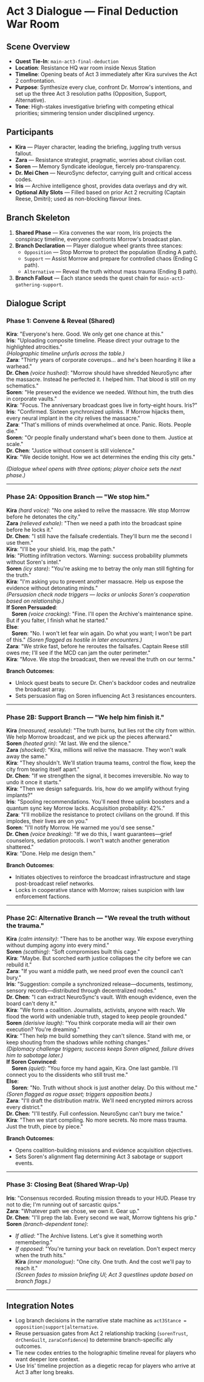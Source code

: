 # Act 3 Dialogue — Final Deduction War Room

## Scene Overview
- **Quest Tie-In**: `main-act3-final-deduction`
- **Location**: Resistance HQ war room inside Nexus Station
- **Timeline**: Opening beats of Act 3 immediately after Kira survives the Act 2 confrontation.
- **Purpose**: Synthesize every clue, confront Dr. Morrow's intentions, and set up the three Act 3 resolution paths (Opposition, Support, Alternative).
- **Tone**: High-stakes investigative briefing with competing ethical priorities; simmering tension under disciplined urgency.

## Participants
- **Kira** — Player character, leading the briefing, juggling truth versus fallout.
- **Zara** — Resistance strategist, pragmatic, worries about civilian cost.
- **Soren** — Memory Syndicate ideologue, fiercely pro-transparency.
- **Dr. Mei Chen** — NeuroSync defector, carrying guilt and critical access codes.
- **Iris** — Archive intelligence ghost, provides data overlays and dry wit.
- **Optional Ally Slots** — Filled based on prior Act 2 recruiting (Captain Reese, Dmitri); used as non-blocking flavour lines.

## Branch Skeleton
1. **Shared Phase** — Kira convenes the war room, Iris projects the conspiracy timeline, everyone confronts Morrow's broadcast plan.
2. **Branch Declaration** — Player dialogue wheel grants three stances:
   - `Opposition` — Stop Morrow to protect the population (Ending A path).
   - `Support` — Assist Morrow and prepare for controlled chaos (Ending C path).
   - `Alternative` — Reveal the truth without mass trauma (Ending B path).
3. **Branch Fallout** — Each stance seeds the quest chain for `main-act3-gathering-support`.

## Dialogue Script

### Phase 1: Convene & Reveal (Shared)

**Kira**: "Everyone's here. Good. We only get one chance at this."  
**Iris**: "Uploading composite timeline. Please direct your outrage to the highlighted atrocities."  
*(Holographic timeline unfurls across the table.)*  
**Zara**: "Thirty years of corporate coverups... and he's been hoarding it like a warhead."  
**Dr. Chen** *(voice hushed)*: "Morrow should have shredded NeuroSync after the massacre. Instead he perfected it. I helped him. That blood is still on my schematics."  
**Soren**: "He preserved the evidence we needed. Without him, the truth dies in corporate vaults."  
**Kira**: "Focus. The anniversary broadcast goes live in forty-eight hours. Iris?"  
**Iris**: "Confirmed. Sixteen synchronized uplinks. If Morrow hijacks them, every neural implant in the city relives the massacre."  
**Zara**: "That's millions of minds overwhelmed at once. Panic. Riots. People die."  
**Soren**: "Or people finally understand what's been done to them. Justice at scale."  
**Dr. Chen**: "Justice without consent is still violence."  
**Kira**: "We decide tonight. How we act determines the ending this city gets."

*(Dialogue wheel opens with three options; player choice sets the next phase.)*

---

### Phase 2A: Opposition Branch — "We stop him."

**Kira** *(hard voice)*: "No one asked to relive the massacre. We stop Morrow before he detonates the city."  
**Zara** *(relieved exhale)*: "Then we need a path into the broadcast spine before he locks it."  
**Dr. Chen**: "I still have the failsafe credentials. They'll burn me the second I use them."  
**Kira**: "I'll be your shield. Iris, map the path."  
**Iris**: "Plotting infiltration vectors. Warning: success probability plummets without Soren's intel."  
**Soren** *(icy stare)*: "You're asking me to betray the only man still fighting for the truth."  
**Kira**: "I'm asking you to prevent another massacre. Help us expose the evidence without detonating minds."  
*(Persuasion check node triggers — locks or unlocks Soren's cooperation based on relationship.)*  
**If Soren Persuaded**:  
 **Soren** *(voice cracking)*: "Fine. I'll open the Archive's maintenance spine. But if you falter, I finish what he started."  
**Else**:  
 **Soren**: "No. I won't let fear win again. Do what you want; I won't be part of this." *(Soren flagged as hostile in later encounters.)*  
**Zara**: "We strike fast, before he reroutes the failsafes. Captain Reese still owes me; I'll see if the MCD can jam the outer perimeter."  
**Kira**: "Move. We stop the broadcast, then we reveal the truth on our terms."

**Branch Outcomes**:
- Unlock quest beats to secure Dr. Chen's backdoor codes and neutralize the broadcast array.
- Sets persuasion flag on Soren influencing Act 3 resistances encounters.

---

### Phase 2B: Support Branch — "We help him finish it."

**Kira** *(measured, resolute)*: "The truth burns, but lies rot the city from within. We help Morrow broadcast, and we pick up the pieces afterward."  
**Soren** *(heated grin)*: "At last. We end the silence."  
**Zara** *(shocked)*: "Kira, millions will relive the massacre. They won't walk away the same."  
**Kira**: "They shouldn't. We'll station trauma teams, control the flow, keep the city from tearing itself apart."  
**Dr. Chen**: "If we strengthen the signal, it becomes irreversible. No way to undo it once it starts."  
**Kira**: "Then we design safeguards. Iris, how do we amplify without frying implants?"  
**Iris**: "Spooling recommendations. You'll need three uplink boosters and a quantum sync key Morrow lacks. Acquisition probability: 42%."  
**Zara**: "I'll mobilize the resistance to protect civilians on the ground. If this implodes, their lives are on you."  
**Soren**: "I'll notify Morrow. He warned me you'd see sense."  
**Dr. Chen** *(voice breaking)*: "If we do this, I want guarantees—grief counselors, sedation protocols. I won't watch another generation shattered."  
**Kira**: "Done. Help me design them."  

**Branch Outcomes**:
- Initiates objectives to reinforce the broadcast infrastructure and stage post-broadcast relief networks.
- Locks in cooperative stance with Morrow; raises suspicion with law enforcement factions.

---

### Phase 2C: Alternative Branch — "We reveal the truth without the trauma."

**Kira** *(calm intensity)*: "There has to be another way. We expose everything without dumping agony into every mind."  
**Soren** *(scathing)*: "Soft compromises built this cage."  
**Kira**: "Maybe. But scorched earth justice collapses the city before we can rebuild it."  
**Zara**: "If you want a middle path, we need proof even the council can't bury."  
**Iris**: "Suggestion: compile a synchronized release—documents, testimony, sensory records—distributed through decentralized nodes."  
**Dr. Chen**: "I can extract NeuroSync's vault. With enough evidence, even the board can't deny it."  
**Kira**: "We form a coalition. Journalists, activists, anyone with reach. We flood the world with undeniable truth, staged to keep people grounded."  
**Soren** *(derisive laugh)*: "You think corporate media will air their own execution? You're dreaming."  
**Kira**: "Then help me build something they can't silence. Stand with me, or keep shouting from the shadows while nothing changes."  
*(Diplomacy challenge triggers; success keeps Soren aligned, failure drives him to sabotage later.)*  
**If Soren Convinced**:  
 **Soren** *(quiet)*: "You force my hand again, Kira. One last gamble. I'll connect you to the dissidents who still trust me."  
**Else**:  
 **Soren**: "No. Truth without shock is just another delay. Do this without me." *(Soren flagged as rogue asset; triggers opposition beats.)*  
**Zara**: "I'll draft the distribution matrix. We'll need encrypted mirrors across every district."  
**Dr. Chen**: "I'll testify. Full confession. NeuroSync can't bury me twice."  
**Kira**: "Then we start compiling. No more secrets. No more mass trauma. Just the truth, piece by piece."

**Branch Outcomes**:
- Opens coalition-building missions and evidence acquisition objectives.
- Sets Soren's alignment flag determining Act 3 sabotage or support events.

---

### Phase 3: Closing Beat (Shared Wrap-Up)

**Iris**: "Consensus recorded. Routing mission threads to your HUD. Please try not to die; I'm running out of sarcastic quips."  
**Zara**: "Whatever path we chose, we own it. Gear up."  
**Dr. Chen**: "I'll prep the lab. Every second we wait, Morrow tightens his grip."  
**Soren** *(branch-dependent tone)*:  
- *If allied*: "The Archive listens. Let's give it something worth remembering."  
- *If opposed*: "You're turning your back on revelation. Don't expect mercy when the truth hits."  
**Kira** *(inner monologue)*: "One city. One truth. And the cost we'll pay to reach it."  
*(Screen fades to mission briefing UI; Act 3 questlines update based on branch flags.)*

---

## Integration Notes
- Log branch decisions in the narrative state machine as `act3Stance = opposition|support|alternative`.
- Reuse persuasion gates from Act 2 relationship tracking (`sorenTrust`, `drChenGuilt`, `zaraConfidence`) to determine branch-specific ally outcomes.
- Tie new codex entries to the holographic timeline reveal for players who want deeper lore context.
- Use Iris' timeline projection as a diegetic recap for players who arrive at Act 3 after long breaks.

